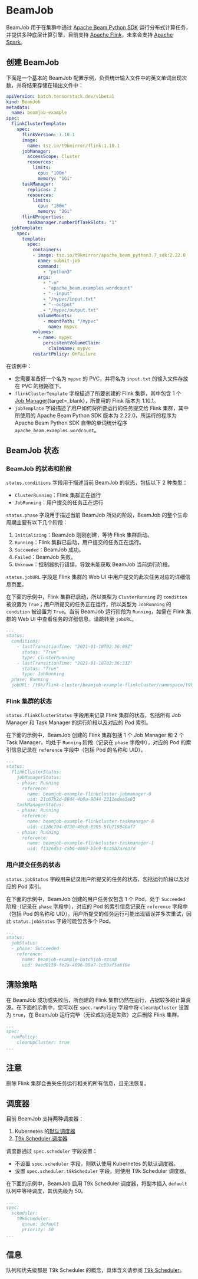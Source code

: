 # BeamJob

BeamJob 用于在集群中通过 <a target="_blank" rel="noopener noreferrer" href="https://beam.apache.org/documentation/sdks/python/">Apache Beam Python SDK</a> 运行分布式计算任务，并提供多种底层计算引擎，目前支持 <a target="_blank" rel="noopener noreferrer" href="https://flink.apache.org/">Apache Flink</a>，未来会支持 <a target="_blank" rel="noopener noreferrer" href="https://spark.apache.org/">Apache Spark</a>。

## 创建 BeamJob

下面是一个基本的 BeamJob 配置示例，负责统计输入文件中的英文单词出现次数，并将结果存储在输出文件中：

```yaml
apiVersion: batch.tensorstack.dev/v1beta1
kind: BeamJob
metadata:
  name: beamjob-example
spec:
  flinkClusterTemplate:
    spec:
      flinkVersion: 1.10.1
      image:
        name: tsz.io/t9kmirror/flink:1.10.1
      jobManager:
        accessScope: Cluster
        resources:
          limits:
            cpu: "100m"
            memory: "1Gi"
      taskManager:
        replicas: 2
        resources:
          limits:
            cpu: "100m"
            memory: "2Gi"
      flinkProperties:
        taskmanager.numberOfTaskSlots: "1"
  jobTemplate:
    spec:
      template:
        spec:
          containers:
          - image: tsz.io/t9kmirror/apache_beam_python3.7_sdk:2.22.0
            name: submit-job
            command:
              - "python3"
            args:
              - "-m"
              - "apache_beam.examples.wordcount"
              - "--input"
              - "/mypvc/input.txt"
              - "--output"
              - "/mypvc/output.txt"
            volumeMounts:
              - mountPath: "/mypvc"
                name: mypvc
          volumes:
            - name: mypvc
              persistentVolumeClaim:
                claimName: mypvc
          restartPolicy: OnFailure
```

在该例中：

* 您需要准备好一个名为 `mypvc` 的 PVC，并将名为 `input.txt` 的输入文件存放在 PVC 的根路径下。
* `flinkClusterTemplate` 字段描述了所要创建的 Flink 集群，其中包含 1 个 <a target="_blank" rel="noopener noreferrer" href="https://nightlies.apache.org/flink/flink-docs-release-1.11/concepts/flink-architecture.html#jobmanager) 和 2 个 [Task Manager](https://nightlies.apache.org/flink/flink-docs-release-1.11/concepts/flink-architecture.html#taskmanagers">Job Manager</a>{target=_blank}，所使用的 Flink 版本为 1.10.1。
* `jobTemplate` 字段描述了用户如何将所要运行的任务提交给 Flink 集群，其中所使用的 Apache Beam Python SDK 版本为 2.22.0，所运行的程序为 Apache Beam Python SDK 自带的单词统计程序 `apache_beam.examples.wordcount`。

## BeamJob 状态

### BeamJob 的状态和阶段

`status.conditions` 字段用于描述当前 BeamJob 的状态，包括以下 2 种类型：

* `ClusterRunning`：Flink 集群正在运行
* `JobRunning`：用户提交的任务正在运行

`status.phase` 字段用于描述当前 BeamJob 所处的阶段，BeamJob 的整个生命周期主要有以下几个阶段：

1. `Initializing`：BeamJob 刚刚创建，等待 Flink 集群启动。
2. `Running`：Flink 集群已启动，用户提交的任务正在运行。
3. `Succeeded`：BeamJob 成功。
4. `Failed`：BeamJob 失败。
5. `Unknown`：控制器执行错误，导致未能获取 BeamJob 当前运行阶段。

`status.jobURL` 字段是 Flink 集群的 Web UI 中用户提交的此次任务对应的详细信息页面。

在下面的示例中，Flink 集群已启动，所以类型为 `ClusterRunning` 的 `condition` 被设置为 `True`；用户所提交的任务正在运行，所以类型为 `JobRunning` 的 `condition` 被设置为 `True`。当前 BeamJob 运行阶段为 `Running`，如需在 Flink 集群的 Web UI 中查看任务的详细信息，请跳转至 `jobURL`。

```yaml
...
status:
  conditions:
    - lastTransitionTime: "2021-01-18T02:36:09Z"
      status: "True"
      type: ClusterRunning
    - lastTransitionTime: "2021-01-18T02:36:31Z"
      status: "True"
      type: JobRunning
  phase: Running
  jobURL: /t9k/flink-cluster/beamjob-example-flinkcluster/namespace/t9k-example/#/job/c9f62e4d61d089f351ab1f8b29e1df32/overview/
```

### Flink 集群的状态

`status.flinkClusterStatus` 字段用来记录 Flink 集群的状态，包括所有 Job Manager 和 Task Manager 的运行阶段以及对应的 Pod 索引。

在下面的示例中，BeamJob 创建的 Flink 集群包括 1 个 Job Manager 和 2 个 Task Manager，均处于 `Running` 阶段（记录在 `phase` 字段中），对应的 Pod 的索引信息记录在 `reference` 字段中（包括 Pod 的名称和 UID）。

```yaml
...
status:
  flinkClusterStatus:
    jobManagerStatus:
    - phase: Running
      reference:
        name: beamjob-example-flinkcluster-jobmanager-0
        uid: 21c67b2d-88d4-4b0a-9044-2311edee5e83
    taskManagerStatus:
    - phase: Running
      reference:
        name: beamjob-example-flinkcluster-taskmanager-0
        uid: c120c704-0730-49c8-8995-5fb719840af7
    - phase: Running
      reference:
        name: beamjob-example-flinkcluster-taskmanager-1
        uid: f1326d53-c5b6-4869-b5e9-8c35b7a7637d
```

### 用户提交任务的状态

`status.jobStatus` 字段用来记录用户所提交的任务的状态，包括运行阶段以及对应的 Pod 索引。

在下面的示例中，BeamJob 创建的用户任务仅包含 1 个 Pod，处于 `Succeeded` 阶段（记录在 `phase` 字段中），对应的 Pod 的索引信息记录在 `reference` 字段中（包括 Pod 的名称和 UID）。用户所提交的任务运行可能出现错误并多次重试，因此 `status.jobStatus` 字段可能包含多个 Pod。

```yaml
...
status:
  jobStatus:
  - phase: Succeeded
    reference:
      name: beamjob-example-batchjob-szsn8
      uid: 9aed0159-fe2a-4096-99a7-1c89af5a6f0e
```

## 清除策略

在 BeamJob 成功或失败后，所创建的 Flink 集群仍然在运行，占据较多的计算资源。在下面的示例中，您可以在 `spec.runPolicy` 字段中将 `cleanUpCluster` 设置为 `true`，在 BeamJob 运行完毕（无论成功还是失败）之后删除 Flink 集群。

```yaml
...
spec:
  runPolicy:
    cleanUpCluster: true
...
```

<aside class="note">
<h1>注意</h1>

删除 Flink 集群会丢失任务运行相关的所有信息，且无法恢复。

</aside>

## 调度器

目前 BeamJob 支持两种调度器：

1. Kubernetes 的<a target="_blank" rel="noopener noreferrer" href="https://kubernetes.io/docs/concepts/scheduling-eviction/kube-scheduler/#kube-scheduler">默认调度器</a>
2. [T9k Scheduler 调度器](../scheduling/index.md)

调度器通过 `spec.scheduler` 字段设置：

* 不设置 `spec.scheduler` 字段，则默认使用 Kubernetes 的默认调度器。
* 设置 `spec.scheduler.t9kScheduler` 字段，则使用 T9k Scheduler 调度器。

在下面的示例中，BeamJob 启用 T9k Scheduler 调度器，将副本插入 `default` 队列中等待调度，其优先级为 50。

```yaml
...
spec:
  scheduler:
    t9kScheduler:
      queue: default
      priority: 50
...
```

<aside class="note info">
<h1>信息</h1>

队列和优先级都是 T9k Scheduler 的概念，具体含义请参阅 [T9k Scheduler](../scheduling/index.md)。

</aside>
